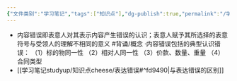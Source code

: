 ```yaml
---
{"文件类别":"学习笔记","tags":["知识点"],"dg-publish":true,"permalink":"/学习笔记studyup/知识点cheese/内容错误/","dgPassFrontmatter":true,"noteIcon":"","created":"2024-07-17T10:23:59.372+08:00","updated":"2024-09-11T12:13:34.750+08:00"}
---
```


- 内容错误即表意人对其表示内容产生错误的认识；表意人赋予其所选择的表意符号与受领人的理解不相同的意义 #背诵/概念 
·内容错误包括的典型认识错误：
（1）标的物同一性
（2）相对人同一性
（3）价款、数量、重量
（4）合同类型
- [[学习笔记studyup/知识点cheese/表达错误#^fd9490\|与表达错误的区别]]